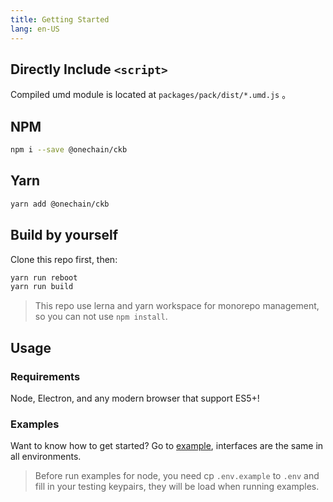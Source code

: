 ```yaml
---
title: Getting Started
lang: en-US
---
```


## Directly Include `<script>`

Compiled umd module is located at `packages/pack/dist/*.umd.js` 。


## NPM

```sh
npm i --save @onechain/ckb
```


## Yarn

```sh
yarn add @onechain/ckb
```


## Build by yourself

Clone this repo first, then:

```sh
yarn run reboot
yarn run build
```

> This repo use lerna and yarn workspace for monorepo management, so you can not use `npm install`.


## Usage

### Requirements

Node, Electron, and any modern browser that support ES5+!

### Examples

Want to know how to get started? Go to [example], interfaces are the same in all environments.

> Before run examples for node, you need cp `.env.example` to `.env` and fill in your testing keypairs, they will be load when running examples.


[example]: https://github.com/BlockABC/one_chain_ckb/tree/develop/example
